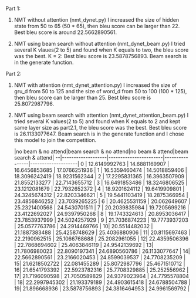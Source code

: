 Part 1:
1) NMT without attention (nmt_dynet.py) 
   I increased the size of hidden state from 50 to 65 (50 * 65), then bleu score can be larger than 22.
   Best bleu score is around 22.5662890561.

2) NMT using beam search without attention (nmt_dynet_beam.py)
   I tried several K vlaues(2 to 5) and found when K equals to two, the bleu score was the best.
   K = 2: Best bleu score is 23.5878756893.
   Beam search is in the generate function.

Part 2:
1) NMT with attention (nmt_dynet_attention.py)
   I increased the size of gru_d from 50 to 125 and the size of word_d from 50 to 100 (100 * 125), then bleu score can be larger than 25.
   Best bleu score is 25.8072987796.


2) NMT using beam search with attention (nmt_dynet_attention_beam.py)
   I tried several K values(2 to 5) and found when K equals to 2 and kept same layer size as part2.1, the bleu score was the best.
   Best bleu score is 26.1133077647.
   Beam search is in the generate function and I chose this model to join the competition.

     |no beam & no attend|beam search & no attend|no beam & attend|beam search & attend|
   --|-------------------|-----------------------|----------------|--------------------|
   0 |   12.6149992763   |     14.6881169907     | 16.6456853685  |    17.0766251936   |
   1 |   16.5359460474   |     14.5018859406     | 18.3096242419  |    18.9231562344   |
   2 |   17.2295831365   |     16.3963507909     | 21.8552133277  |    22.7143655712   |
   3 |   16.6491853486   |     18.3246806525     | 23.1212081679  |    22.7932652372   |
   4 |   18.9201624112   |     19.6419909801     | 24.3245674312  |    22.8203346621   |
   5 |   19.5441103419   |     18.2875366954     | 23.4856846252  |    23.7039265225   |
   6 |   20.4625531159   |     20.062649607      | 25.2321400568  |    24.5430701511   |
   7 |   20.2039835984   |     19.7205699216     | 23.4122692027  |    24.9397950268   |
   8 |   19.1743324613   |     20.8953036417     | 23.7853937999  |    24.5024257929   |
   9 |   21.7036874223   |     19.7773937203     | 25.0577763786  |    24.2914469766   |
   10|   20.5514482032   |     21.1887383488     | 25.4258748629  |    25.4036880906   |
   11|   20.8115697463   |     22.2190962515     | 25.1066768688  |    25.2082961055   |
   12|   22.4359506396   |     22.7868694602     | 25.4063846119  |    24.9542139692   |
   13|   21.7806980023   |     22.8090197341     | 24.6890560786  |    26.1133077647   |
   14|   22.5662890561   |     23.2166020453     | 24.8599039537  |    24.7708235209   |
   15|   21.6218502722   |     22.081455289      | 25.8072987796  |    25.4671510712   |
   16|   21.6541793392   |     22.5923782316     | 25.7708329885  |    25.252556962    |
   17|   21.7196090598   |     21.7050589829     | 24.9379023964  |    24.7795578804   |
   18|   22.2997945302   |     21.193379189      | 24.4903615418  |    24.6788504788   |
   19|   21.896668936    |     23.5878756893     | 24.3816464953  |    24.9961569792   |
